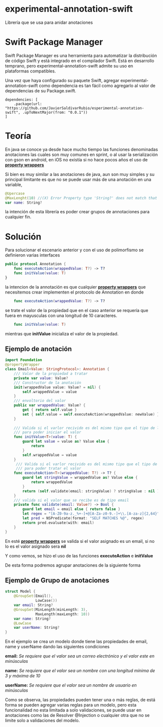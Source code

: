 # experimental-annotation-swift


Librería que se usa para anidar anotaciones


# Swift Package Manager
Swift Package Manager es una herramienta para automatizar la distribución de código Swift y está integrado en el compilador Swift. Está en desarrollo temprano, pero experimental-annotation-swift admite su uso en plataformas compatibles.


Una vez que haya configurado su paquete Swift, agregar experimental-annotation-swift como dependencia es tan fácil como agregarlo al valor de dependencias de su Package.swift.
```
dependencies: [
    .package(url: "https://github.com/JavierSaldivarRubio/esperimental-annotation-swift", .upToNextMajor(from: "0.0.1"))
]
```


# Teoría
En java se conoce ya desde hace mucho tiempo las funciones denominadas anotaciones las cuales son muy comunes en sprint, o al usar la serialización con gson en android, en iOS no existía si no hace pocos años el uso de [**property wrappers**](https://docs.swift.org/swift-book/LanguageGuide/Properties.html)


Si bien es muy similar a las anotaciones de java, aun son muy simples y su principal limitante es que no se puede usar más de una anotación en una variable, 


```swift
@Upercase
@MaxLenght(10) //(X) Error Property type 'String?' does not match that of the 'wrappedValue' property of its wrapper type 'Email'
var name: String?
```
la intención de esta librería es poder crear grupos de annotaciones para cualquier fin.


# Solución
Para solucionar el escenario anterior y con el uso de polimorfismo se definieron varias interfaces
```swift
public protocol Annotation {
    func executeAction(wrappedValue: T?) -> T?
    func initValue(value: T)
}
```
la intencion de la annotación es que cualquier [**property wrappers**](https://docs.swift.org/swift-book/LanguageGuide/Properties.html) que necesitemos crear implementen el protocolo de Annotation en donde
```swift
    func executeAction(wrappedValue: T?) -> T?
```
se trate el valor de la propiedad que en el caso anterior se requería que fuera en mayusculas con una longitud de 10 caracteres.
```swift
    func initValue(value: T)
```
mientras que **initValue** inicializa el valor de la propiedad.

## Ejemplo de anotación
```swift
import Foundation
@propertyWrapper
class Email<Value: StringProtocol>: Annotation {
    /// Valor de la propiedad a tratar
    private var value: Value?
    /// Constructor de la anotación
    init(wrappedValue value: Value? = nil) {
        self.wrappedValue = value
    }
    /// envoltorio del valor
    public var wrappedValue: Value? {
        get { return self.value }
        set { self.value = self.executeAction(wrappedValue: newValue) }
    }
    
    /// Valida si el varlor recivido es del mismo tipo que el tipo de la propiedad
    /// para poder iniciar el valor
    func initValue<T>(value: T) {
        guard let value = value as? Value else {
            return
        }
        self.wrappedValue = value
    }
     /// Valida si el varlor recivido es del mismo tipo que el tipo de la propiedad
     /// para poder tratar el valor
    func executeAction<T>(wrappedValue: T?) -> T? {
        guard let stringValue = wrappedValue as? Value else {
            return wrappedValue
        }
        return (self.validate(email: stringValue) ? stringValue : nil ) as? T
    }
    /// valida si el valor que se recibe es de tipo email
    private func validate(email: Value?) -> Bool {
        guard let email = email else { return false }
        let regex = "[A-Z0-9a-z._%+-]+@[A-Za-z0-9.-]+\\.[A-za-z]{2,64}"
        let pred = NSPredicate(format: "SELF MATCHES %@", regex)
        return pred.evaluate(with: email)
    }
}
```
En esté [**property wrappers**](https://docs.swift.org/swift-book/LanguageGuide/Properties.html) se valida si el valor asignado es un email, si no lo es el valor asignado sera **nil**


Y como vemos, se hizo el uso de las funciones **executeAction** e **initValue**


De esta forma podremos agrupar anotaciones de la siguiente forma
## Ejemplo de Grupo de anotaciones
```swift
struct Model {
    @GroupSet(Email(),
              LowCase())
    var email: String?
    @GroupSet(MinLength(minLength: 3),
              MaxLength(maxLength: 10))
    var name: String?
    @LowCase
    var userName: String?
}
```


En el ejemplo se crea un modelo donde tiene las propiedades de email, name y userName dando las siguientes condiciones

**email:** *Se requiere que el valor sea un correo electrónico y el valor este en minúsculas*

**name:** *Se requiere que el valor sea un nombre con una longitud mínima de 3 y máxima de 10*

**userName:** *Se requiere que el valor sea un nombre de usuario en minúsculas*


Como se observa, las propiedades pueden tener una o más reglas, de está forma se pueden agregar varias reglas para un modelo, pero esta funcionalidad no esta limitada a solo validaciones, se puede usar en anotaciones como las de Resolver @Injection o cualquier otra que no se limite solo a validaciones del modelo.
